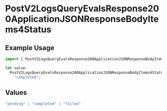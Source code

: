 # PostV2LogsQueryEvalsResponse200ApplicationJSONResponseBodyItems4Status

## Example Usage

```typescript
import { PostV2LogsQueryEvalsResponse200ApplicationJSONResponseBodyItems4Status } from "orq-poc-typescript-multi-env-version/models/operations";

let value:
  PostV2LogsQueryEvalsResponse200ApplicationJSONResponseBodyItems4Status =
    "completed";
```

## Values

```typescript
"pending" | "completed" | "failed"
```